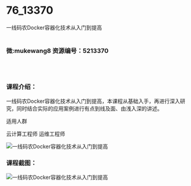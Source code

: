 # 76_13370
一线码农Docker容器化技术从入门到提高
<br/></br>
<h3>微:mukewang8 资源编号：5213370</h3>
<br/></br>
<h3>课程介绍：</h3>
<p>一线码农<a title="查看与 Docker 相关的文章" target="_blank">Docker</a>容器化技术从入门到提高，本课程从基础入手，再进行深入研究，同时结合实际的应用案例进行有点到线及面、由浅入深的讲述。</p>
<p>适用人群</p>
<p>云计算工程师 运维工程师</p>
<p><img src="https://www.ko996.com/wp-content/uploads/img/2020/05/2-145.png" alt="一线码农Docker容器化技术从入门到提高"></p>
<div class="info-desc">
<h3>课程截图：</h3>
<p><img src="https://www.ko996.com/wp-content/uploads/img/2020/05/1-155.png" alt="一线码农Docker容器化技术从入门到提高"></p>


			
</div>
